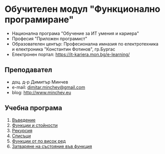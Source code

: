 # Обучителен модул "Функционално програмиране"
- Национална програма "Обучение за ИТ умения и кариера"
- Професия "Приложен програмист" 
- Образователен център: Професионална имназия по електротехника и електроника "Константин Фотинов", гр.Бургас  
- Електронен портал: https://it-kariera.mon.bg/e-learning/

## Преподавател
- доц. д-р Димитър Минчев
- e-mail: dimitar.minchev@gmail.com 
- blog: http://www.minchev.eu


## Учебна програма
1. [Въведение](1.%20Introduction) 
2. [Функции и стойности](2.%20Functions)
3. [Рекурсия](3.%20Recursion)
4. [Списъци](4.%20Lists)
5. [Функции от по висок ред](5.%20Functions)
6. [Затваряне на състояние във функция](6.%20Closures)